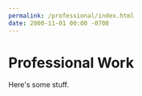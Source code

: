 ```yaml
---
permalink: /professional/index.html
date: 2000-11-01 00:00 -0700
---
```


# Professional Work

Here's some stuff. 
